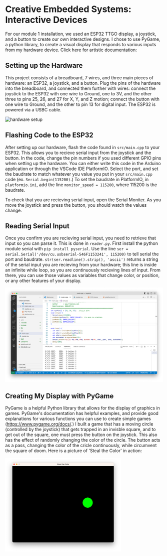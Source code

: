 
# Creative Embedded Systems: Interactive Devices

For our module 1 installation, we used an ESP32 TTGO display, a joystick, and a button to create our own interactive designs. I chose to use PyGame, a python library, to create a visual display that responds to various inputs from my hardware device. Click here for artistic documentation:


## Setting up the Hardware

This project consists of a breadboard, 7 wires, and three main pieces of hardware: an ESP32, a joystick, and a button. Plug the pins of the hardware into the breadboard, and connected them further with wires: connect the joystick to the ESP32 with one wire to Ground, one to 3V, and the other three to pins 25, 26, and 27 for X, Y, and Z motion; connect the button with one wire to Ground, and the other to pin 13 for digital input. The ESP32 is powered via a USBC cable.

<img src="/hardware.png" alt="hardware setup" style="height: 300px;"/>

## Flashing Code to the ESP32

After setting up our hardware, flash the code found in `src/main.cpp` to your ESP32. This allows you to recieve serial input from the joystick and the button. In the code, change the pin numbers if you used different GPIO pins when setting up the hardware. You can either write this code in the Arduino application or through the VSCode IDE PlatformIO. Select the port, and set the baudrate to match whatever you value you put in your `src/main.cpp` code (ex. `Serial.begin(115200)`.) To set the baudrate in PlatformIO, in `platformio.ini`, add the line `monitor_speed = 115200`, where 115200 is the baudrate. 

To check that you are recieving serial input, open the Serial Moniter. As you move the joystick and press the button, you should watch the values change.

## Reading Serial Input

Once you confirm you are recieving serial input, you need to retrieve that input so you can parse it. This is done in `reader.py`. First install the python module serial with `pip install pyserial`. Use the line `ser = serial.Serial('/dev/cu.usbserial-546F1153241', 115200)` to tell serial the port and baudrate. `str(ser.readline().strip(), 'ascii')` returns a string of the serial input you are recieving from your hardware; this line is inside an infinite while loop, so you are continuously recieving lines of input. From there, you can use those values as variables that change color, or position, or any other features of your display.

<img src="/serial_moniter.png" alt="serial moniter" style="height: 300px;"/>


## Creating My Display with PyGame

PyGame is a helpful Python library that allows for the display of graphics in games. PyGame's documentation has helpful examples, and provide good explanations for various functions you can use to create simple games (https://www.pygame.org/docs/.) I built a game that has a moving circle (controlled by the joystick) that gets trapped in an invisble square, and to get out of the square, one must press the button on the joystick. This also has the effect of randomly changing the color of the circle. The button acts as a pass, changing the color of the cricle continuously, while circumvent the square of doom. Here is a picture of 'Steal the Color' in action:


<img src="/game_play.png" alt="pygame display with a single circle" style="height: 300px;"/>



